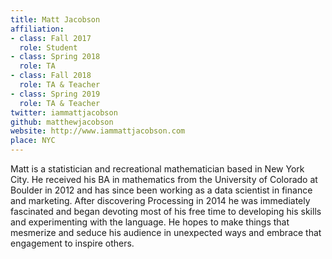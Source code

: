```yaml
---
title: Matt Jacobson
affiliation:
- class: Fall 2017
  role: Student
- class: Spring 2018
  role: TA
- class: Fall 2018
  role: TA & Teacher
- class: Spring 2019
  role: TA & Teacher
twitter: iammattjacobson
github: matthewjacobson
website: http://www.iammattjacobson.com
place: NYC
---
```

Matt is a statistician and recreational mathematician based in New York City. He received his BA in mathematics from the University of Colorado at Boulder in 2012 and has since been working as a data scientist in finance and marketing. After discovering Processing in 2014 he was immediately fascinated and began devoting most of his free time to developing his skills and experimenting with the language. He hopes to make things that mesmerize and seduce his audience in unexpected ways and embrace that engagement to inspire others.
